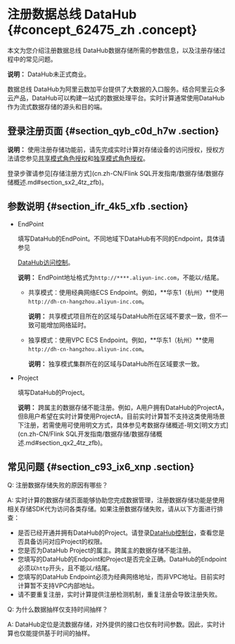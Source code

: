 # 注册数据总线 DataHub {#concept_62475_zh .concept}

本文为您介绍注册数据总线 DataHub数据存储所需的参数信息，以及注册存储过程中的常见问题。

**说明：** DataHub未正式商业。

数据总线 DataHub为阿里云数加平台提供了大数据的入口服务。结合阿里云众多云产品，DataHub可以构建一站式的数据处理平台。实时计算通常使用DataHub作为流式数据存储的源头和目的端。

## 登录注册页面 {#section_qyb_c0d_h7w .section}

**说明：** 使用注册存储功能前，请先完成实时计算对存储设备的访问授权，授权方法请您参见[共享模式角色授权](../../../../cn.zh-CN/准备工作/共享模式角色授权.md#)和[独享模式角色授权](../../../../cn.zh-CN/准备工作/独享模式角色授权.md#)。

登录步骤请参见[存储注册方式](cn.zh-CN/Flink SQL开发指南/数据存储/数据存储概述.md#section_sx2_4tz_zfb)。

## 参数说明 {#section_ifr_4k5_xfb .section}

-   EndPoint

    填写DataHub的EndPoint。不同地域下DataHub有不同的Endpoint，具体请参见

     [DataHub访问控制](https://help.aliyun.com/document_detail/47442.html?spm=a2c4g.11186623.6.545.41a01a12lmpjWC)。

    **说明：** EndPoint地址格式为`http://****.aliyun-inc.com`，不能以`/`结尾。

    -   共享模式：使用经典网络ECS Endpoint。例如，**华东1（杭州）**使用`http://dh-cn-hangzhou.aliyun-inc.com`。

        **说明：** 共享模式项目所在的区域与DataHub所在区域不要求一致，但不一致可能增加网络延时。

    -   独享模式：使用VPC ECS Endpoint。例如，**华东1（杭州）**使用`http://dh-cn-hangzhou.aliyun-inc.com`。

        **说明：** 独享模式集群所在的区域与DataHub所在区域要求一致。

-   Project

    填写DataHub的Project。

    **说明：** 跨属主的数据存储不能注册。例如，A用户拥有DataHub的ProjectA，但B用户希望在实时计算使用ProjectA，目前实时计算暂不支持这类使用场景下注册，若需使用可使用明文方式，具体参见考数据存储概述-明文[明文方式](cn.zh-CN/Flink SQL开发指南/数据存储/数据存储概述.md#section_qx2_4tz_zfb)。


## 常见问题 {#section_c93_ix6_xnp .section}

Q: 注册数据存储失败的原因有哪些？

A: 实时计算的数据存储页面能够协助您完成数据管理，注册数据存储功能是使用相关存储SDK代为访问各类存储。如果注册数据存储失败，请从以下方面进行排查：

-   是否已经开通并拥有DataHub的Project。请登录[DataHub控制台](https://datahub.console.aliyun.com/datahub?spm=a2c4g.11186623.2.16.2d882a36F2C50S)，查看您是否具备访问对应Project的权限。
-   您是否为DataHub Project的属主。跨属主的数据存储不能注册。
-   您填写的DataHub的Endpoint和Project是否完全正确。DataHub的Endpoint必须以`http`开头，且不能以`/`结尾。
-   您填写的DataHub Endpoint必须为经典网络地址，而非VPC地址。目前实时计算暂不支持VPC内部地址。
-   请不要重复注册，实时计算提供注册检测机制，重复注册会导致注册失败。

Q: 为什么数据抽样仅支持时间抽样？

A: DataHub定位是流数据存储，对外提供的接口也仅有时间参数。因此，实时计算也仅能提供基于时间的抽样。

